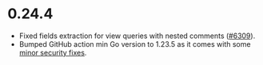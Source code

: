# 0.24.4

- Fixed fields extraction for view queries with nested comments ([#6309](https://github.com/pocketbase/pocketbase/discussions/6309)).
- Bumped GitHub action min Go version to 1.23.5 as it comes with some [minor security fixes](https://github.com/golang/go/issues?q=milestone%3AGo1.23.5).
